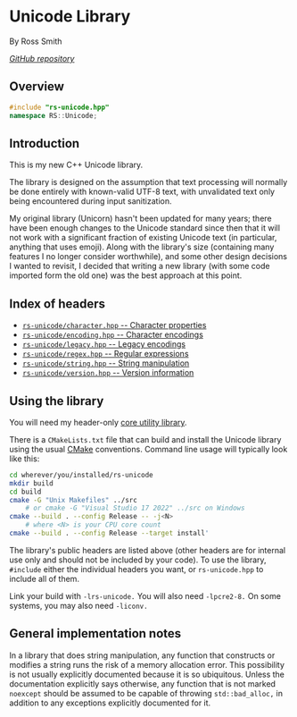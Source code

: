 # Unicode Library

By Ross Smith

_[GitHub repository](https://github.com/CaptainCrowbar/rs-unicode)_

## Overview

```c++
#include "rs-unicode.hpp"
namespace RS::Unicode;
```

## Introduction

This is my new C++ Unicode library.

The library is designed on the assumption that text processing will normally
be done entirely with known-valid UTF-8 text, with unvalidated text only
being encountered during input sanitization.

My original library (Unicorn) hasn't been updated for many years; there have
been enough changes to the Unicode standard since then that it will not work
with a significant fraction of existing Unicode text (in particular, anything
that uses emoji). Along with the library's size (containing many features I
no longer consider worthwhile), and some other design decisions I wanted to
revisit, I decided that writing a new library (with some code imported form
the old one) was the best approach at this point.

## Index of headers

* [`rs-unicode/character.hpp` -- Character properties](character.html)
* [`rs-unicode/encoding.hpp` -- Character encodings](encoding.html)
* [`rs-unicode/legacy.hpp` -- Legacy encodings](legacy.html)
* [`rs-unicode/regex.hpp` -- Regular expressions](regex.html)
* [`rs-unicode/string.hpp` -- String manipulation](string.html)
* [`rs-unicode/version.hpp` -- Version information](version.html)

## Using the library

You will need my header-only
[core utility library](https://github.com/CaptainCrowbar/rs-core).

There is a `CMakeLists.txt` file that can build and install the Unicode
library using the usual [CMake](https://cmake.org) conventions. Command line
usage will typically look like this:

```bash
cd wherever/you/installed/rs-unicode
mkdir build
cd build
cmake -G "Unix Makefiles" ../src
    # or cmake -G "Visual Studio 17 2022" ../src on Windows
cmake --build . --config Release -- -j<N>
    # where <N> is your CPU core count
cmake --build . --config Release --target install'
```

The library's public headers are listed above (other headers are for internal
use only and should not be included by your code). To use the library,
`#include` either the individual headers you want, or `rs-unicode.hpp` to
include all of them.

Link your build with `-lrs-unicode.` You will also need `-lpcre2-8.` On some
systems, you may also need `-liconv.`

## General implementation notes

In a library that does string manipulation, any function that constructs or
modifies a string runs the risk of a memory allocation error. This
possibility is not usually explicitly documented because it is so ubiquitous.
Unless the documentation explicitly says otherwise, any function that is not
marked `noexcept` should be assumed to be capable of throwing
`std::bad_alloc,` in addition to any exceptions explicitly documented for
it.
